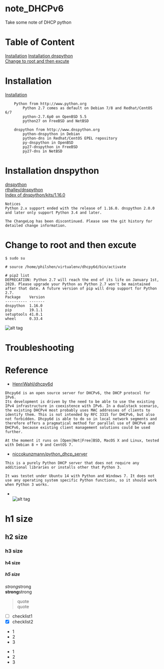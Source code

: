 # note_DHCPv6
Take some note of DHCP python

# Table of Content
[Installation](#installation)
[Installation dnspython](#installation-dnspython)  
[Change to root and then excute](#change-to-root-and-then-excute)  

# Installation  
[Installation](https://dhcpy6d.ifw-dresden.de/documentation/installation/)  
```
    Python from http://www.python.org
        Python 2.7 comes as default on Debian 7/8 and Redhat/CentOS 6/7
        python-2.7.6p0 on OpenBSD 5.5
        python27 on FreeBSD and NetBSD

    dnspython from http://www.dnspython.org
        python-dnspython in Debian
        python-dns in Redhat/CentOS EPEL repository
        py-dnspython in OpenBSD
        py27-dnspython in FreeBSD
        py27-dns in NetBSD
```
# Installation dnspython  
[dnspython](http://www.dnspython.org/)  
[rthalley/dnspython](https://github.com/rthalley/dnspython)  
[Index of dnspython/kits/1.16.0](http://www.dnspython.org/kits/1.16.0/)  
```
Notices
Python 2.x support ended with the release of 1.16.0. dnspython 2.0.0 and later only support Python 3.4 and later.

The ChangeLog has been discontinued. Please see the git history for detailed change information.
```
# Change to root and then excute  
```
$ sudo su

# source /home/philshen/virtualenv/dhcpy6d/bin/activate

# pip2 list
DEPRECATION: Python 2.7 will reach the end of its life on January 1st, 2020. Please upgrade your Python as Python 2.7 won't be maintained after that date. A future version of pip will drop support for Python 2.7.
Package    Version
---------- -------
dnspython  1.16.0
pip        19.1.1
setuptools 41.0.1
wheel      0.33.4
```
![alt tag](https://i.imgur.com/RdWEcED.jpg)  


# Troubleshooting

# Reference
* [HenriWahl/dhcpy6d ](https://github.com/HenriWahl/dhcpy6d)  
```
Dhcpy6d is an open source server for DHCPv6, the DHCP protocol for IPv6.
Its development is driven by the need to be able to use the existing IPv4 infrastructure in coexistence with IPv6. In a dualstack scenario, the existing DHCPv4 most probably uses MAC addresses of clients to identify them. This is not intended by RFC 3315 for DHCPv6, but also not forbidden. Dhcpy6d is able to do so in local network segments and therefore offers a pragmatical method for parallel use of DHCPv4 and DHCPv6, because existing client management solutions could be used further.

At the moment it runs on [Open|Net|Free]BSD, MacOS X and Linux, tested with Debian 8 + 9 and CentOS 7.
```
* [niccokunzmann/python_dhcp_server](https://github.com/niccokunzmann/python_dhcp_server)  
```
This is a purely Python DHCP server that does not require any additional libraries or installs other that Python 3.

It was testet under Ubuntu 14 with Python and Windows 7. It does not use any operating system specific Python functions, so it should work when Python 3 works.
```

* []()  
![alt tag]()  

# h1 size

## h2 size

### h3 size

#### h4 size

##### h5 size

*strong*strong  
**strong**strong  

> quote  
> quote

- [ ] checklist1
- [x] checklist2

* 1
* 2
* 3

- 1
- 2
- 3